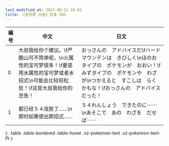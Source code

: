 ```yaml
---
last_modified_at: 2021-08-21 16:02
title: 《宝可梦 白金》文本 585
---
```

| 编号 | 中文 | 日文 |
| ---- | ---- | ---- |
| 0 | 大叔我给你个建议。\f严酷山可不简单呢，\n火属性的宝可梦很多！\f要是用水属性的宝可梦或者水招式\n可能会比较轻松些！\f这是大叔我给你的忠告！ | おっさんの　アドバイスだ\fハードマウンテンは　きびしく\nほのおタイプの　ポケモンが　おおい！\fみずタイプの　ポケモンや　わざが\nつかえると　すこしは　らく　かもな！\fおっさんの　アドバイスだった！ |
| 1 | 都已经５４连胜了……\n那时如果使出那招式…… | ５４れんしょう　できたのに⋯⋯\nあそこで　あの　わざを　だせば⋯⋯ |
{: .table .table-bordered .table-hover .xz-pokemon-text .xz-pokemon-text-Pt }